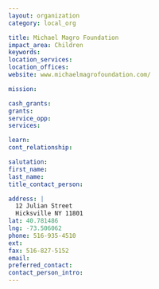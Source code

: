 ```yaml
---
layout: organization
category: local_org

title: Michael Magro Foundation
impact_area: Children
keywords: 
location_services: 
location_offices: 
website: www.michaelmagrofoundation.com/

mission: 

cash_grants: 
grants: 
service_opp: 
services: 

learn: 
cont_relationship: 

salutation: 
first_name: 
last_name: 
title_contact_person: 

address: |
  12 Julian Street  
  Hicksville NY 11801
lat: 40.781486
lng: -73.506062
phone: 516-935-4510
ext: 
fax: 516-827-5152
email: 
preferred_contact: 
contact_person_intro: 
---
```

